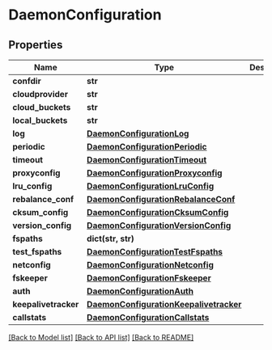 # DaemonConfiguration

## Properties
Name | Type | Description | Notes
------------ | ------------- | ------------- | -------------
**confdir** | **str** |  | [optional] 
**cloudprovider** | **str** |  | [optional] 
**cloud_buckets** | **str** |  | [optional] 
**local_buckets** | **str** |  | [optional] 
**log** | [**DaemonConfigurationLog**](DaemonConfigurationLog.md) |  | [optional] 
**periodic** | [**DaemonConfigurationPeriodic**](DaemonConfigurationPeriodic.md) |  | [optional] 
**timeout** | [**DaemonConfigurationTimeout**](DaemonConfigurationTimeout.md) |  | [optional] 
**proxyconfig** | [**DaemonConfigurationProxyconfig**](DaemonConfigurationProxyconfig.md) |  | [optional] 
**lru_config** | [**DaemonConfigurationLruConfig**](DaemonConfigurationLruConfig.md) |  | [optional] 
**rebalance_conf** | [**DaemonConfigurationRebalanceConf**](DaemonConfigurationRebalanceConf.md) |  | [optional] 
**cksum_config** | [**DaemonConfigurationCksumConfig**](DaemonConfigurationCksumConfig.md) |  | [optional] 
**version_config** | [**DaemonConfigurationVersionConfig**](DaemonConfigurationVersionConfig.md) |  | [optional] 
**fspaths** | **dict(str, str)** |  | [optional] 
**test_fspaths** | [**DaemonConfigurationTestFspaths**](DaemonConfigurationTestFspaths.md) |  | [optional] 
**netconfig** | [**DaemonConfigurationNetconfig**](DaemonConfigurationNetconfig.md) |  | [optional] 
**fskeeper** | [**DaemonConfigurationFskeeper**](DaemonConfigurationFskeeper.md) |  | [optional] 
**auth** | [**DaemonConfigurationAuth**](DaemonConfigurationAuth.md) |  | [optional] 
**keepalivetracker** | [**DaemonConfigurationKeepalivetracker**](DaemonConfigurationKeepalivetracker.md) |  | [optional] 
**callstats** | [**DaemonConfigurationCallstats**](DaemonConfigurationCallstats.md) |  | [optional] 

[[Back to Model list]](../README.md#documentation-for-models) [[Back to API list]](../README.md#documentation-for-api-endpoints) [[Back to README]](../README.md)


